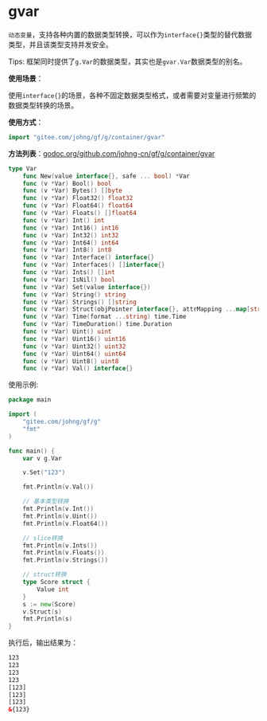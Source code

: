 # gvar

`动态变量`，支持各种内置的数据类型转换，可以作为`interface{}`类型的替代数据类型，并且该类型支持并发安全。

Tips: 框架同时提供了`g.Var`的数据类型，其实也是`gvar.Var`数据类型的别名。

**使用场景**：

使用`interface{}`的场景，各种不固定数据类型格式，或者需要对变量进行频繁的数据类型转换的场景。

**使用方式**：
```go
import "gitee.com/johng/gf/g/container/gvar"
```

**方法列表**：[godoc.org/github.com/johng-cn/gf/g/container/gvar](https://godoc.org/github.com/johng-cn/gf/g/container/gvar)
```go
type Var
    func New(value interface{}, safe ... bool) *Var
    func (v *Var) Bool() bool
    func (v *Var) Bytes() []byte
    func (v *Var) Float32() float32
    func (v *Var) Float64() float64
    func (v *Var) Floats() []float64
    func (v *Var) Int() int
    func (v *Var) Int16() int16
    func (v *Var) Int32() int32
    func (v *Var) Int64() int64
    func (v *Var) Int8() int8
    func (v *Var) Interface() interface{}
    func (v *Var) Interfaces() []interface{}
    func (v *Var) Ints() []int
    func (v *Var) IsNil() bool
    func (v *Var) Set(value interface{})
    func (v *Var) String() string
    func (v *Var) Strings() []string
    func (v *Var) Struct(objPointer interface{}, attrMapping ...map[string]string) error
    func (v *Var) Time(format ...string) time.Time
    func (v *Var) TimeDuration() time.Duration
    func (v *Var) Uint() uint
    func (v *Var) Uint16() uint16
    func (v *Var) Uint32() uint32
    func (v *Var) Uint64() uint64
    func (v *Var) Uint8() uint8
    func (v *Var) Val() interface{}
```

使用示例:

```go
package main

import (
    "gitee.com/johng/gf/g"
    "fmt"
)

func main() {
    var v g.Var

    v.Set("123")

    fmt.Println(v.Val())

    // 基本类型转换
    fmt.Println(v.Int())
    fmt.Println(v.Uint())
    fmt.Println(v.Float64())

    // slice转换
    fmt.Println(v.Ints())
    fmt.Println(v.Floats())
    fmt.Println(v.Strings())

    // struct转换
    type Score struct {
        Value int
    }
    s := new(Score)
    v.Struct(s)
    fmt.Println(s)
}
```

执行后，输出结果为：

```html
123
123
123
123
[123]
[123]
[123]
&{123}
```

